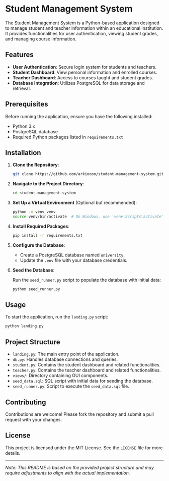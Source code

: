 # Student Management System

The Student Management System is a Python-based application designed to manage student and teacher information within an educational institution. It provides functionalities for user authentication, viewing student grades, and managing course information.

## Features

- **User Authentication**: Secure login system for students and teachers.
- **Student Dashboard**: View personal information and enrolled courses.
- **Teacher Dashboard**: Access to courses taught and student grades.
- **Database Integration**: Utilizes PostgreSQL for data storage and retrieval.

## Prerequisites

Before running the application, ensure you have the following installed:

- Python 3.x
- PostgreSQL database
- Required Python packages listed in `requirements.txt`

## Installation

1. **Clone the Repository**:

   ```bash
   git clone https://github.com/arkioooo/student-management-system.git
   ```

2. **Navigate to the Project Directory**:

   ```bash
   cd student-management-system
   ```

3. **Set Up a Virtual Environment** (Optional but recommended):

   ```bash
   python -m venv venv
   source venv/bin/activate  # On Windows, use 'venv\Scripts\activate'
   ```

4. **Install Required Packages**:

   ```bash
   pip install -r requirements.txt
   ```

5. **Configure the Database**:

   - Create a PostgreSQL database named `university`.
   - Update the `.env` file with your database credentials.

6. **Seed the Database**:

   Run the `seed_runner.py` script to populate the database with initial data:

   ```bash
   python seed_runner.py
   ```

## Usage

To start the application, run the `landing.py` script:

```bash
python landing.py
```

## Project Structure

- `landing.py`: The main entry point of the application.
- `db.py`: Handles database connections and queries.
- `student.py`: Contains the student dashboard and related functionalities.
- `teacher.py`: Contains the teacher dashboard and related functionalities.
- `views/`: Directory containing GUI components.
- `seed_data.sql`: SQL script with initial data for seeding the database.
- `seed_runner.py`: Script to execute the `seed_data.sql` file.

## Contributing

Contributions are welcome! Please fork the repository and submit a pull request with your changes.

## License

This project is licensed under the MIT License. See the `LICENSE` file for more details.

---

*Note: This README is based on the provided project structure and may require adjustments to align with the actual implementation.* 
